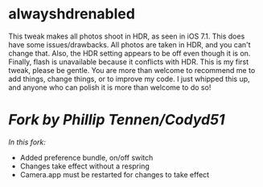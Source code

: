 alwayshdrenabled
================

This tweak makes all photos shoot in HDR, as seen in iOS 7.1.
This does have some issues/drawbacks. All photos are taken in HDR, and you can't change that. Also, the HDR setting appears to be off even though it is on. Finally, flash is unavailable because it conflicts with HDR.
This is my first tweak, please be gentle.
You are more than welcome to recommend me to add things, change things, or to improve my code. I just whipped this up, and anyone who can polish it is more than welcome to do so!

*Fork by Phillip Tennen/Codyd51*
================================

*In this fork:*

 - Added preference bundle, on/off switch
 - Changes take effect without a respring
 - Camera.app must be restarted for changes to take effect